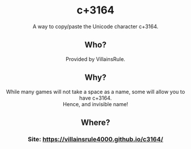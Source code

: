 <div align="center">


# c+3164
A way to copy/paste the Unicode character c+3164.
## Who?
Provided by VillainsRule.
## Why?
While many games will not take a space as a name, some will allow you to have c+3164.<br>
Hence, and invisible name!
## Where?
### Site: https://villainsrule4000.github.io/c3164/


</div>
